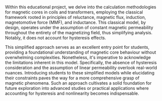 Within this educational project, we delve into the calculation methodologies for magnetic cores in coils and transformers, employing the classical framework
rooted in principles of reluctance, magnetic flux, induction, magnetomotive force (MMF), and inductance. This classical model, by design, operates under the assumption
of constant magnetic permeability throughout the entirety of the magnetizing field, thus simplifying analysis. Notably, it does not account for hysteresis effects.

This simplified approach serves as an excellent entry point for students, providing a foundational understanding of magnetic core behaviour without overwhelming complexities.
Nonetheless, it's imperative to acknowledge the limitations inherent in this model. Specifically, the absence of hysteresis consideration and the assumption of linear permeability overlook real-world nuances. Introducing students to these simplified models while elucidating their constraints paves the way for a more comprehensive grasp of magnetic phenomena. Such an approach cultivates a solid foundation for future exploration into advanced studies or practical applications where accounting for hysteresis and nonlinearity becomes indispensable.
